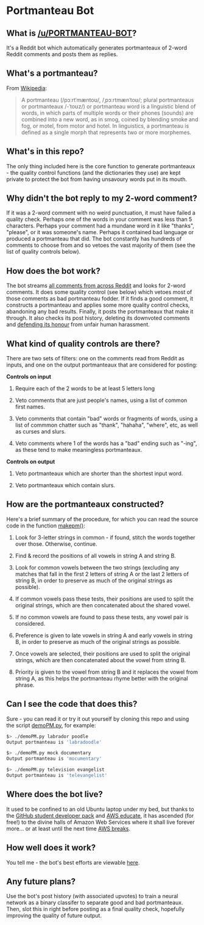 # Portmanteau Bot

## What is [/u/PORTMANTEAU-BOT](https://www.reddit.com/u/PORTMANTEAU-BOT)?

It's a Reddit bot which automatically generates portmanteaux of 2-word Reddit comments and posts them as replies.

## What's a portmanteau?

From [Wikipedia](https://en.wikipedia.org/wiki/Portmanteau):

> A portmanteau (/pɔːrtˈmæntoʊ/, /ˌpɔːrtmænˈtoʊ/; plural portmanteaus or portmanteaux /-ˈtoʊz/) or portmanteau word is a linguistic blend of words, in which parts of multiple words or their phones (sounds) are combined into a new word, as in smog, coined by blending smoke and fog, or motel, from motor and hotel. In linguistics, a portmanteau is defined as a single morph that represents two or more morphemes.

## What's in this repo?

The only thing included here is the core function to generate portmanteaux - the quality control functions (and the dictionaries they use) are kept private to protect the bot from having unsavoury words put in its mouth.

## Why didn't the bot reply to my 2-word comment?

If it was a 2-word comment with no weird punctuation, it must have failed a quality check. Perhaps one of the words in your comment was less than 5 characters. Perhaps your comment had a mundane word in it like "thanks", "please", or it was someone's name. Perhaps it contained bad language or produced a portmanteau that did. The bot constantly has hundreds of comments to choose from and so vetoes the vast majority of them (see the list of quality controls below).

## How does the bot work?

The bot streams [all comments from across Reddit](https://www.reddit.com/r/all/comments/) and looks for 2-word comments. It does some quality control (see below) which vetoes most of those comments as bad portmanteau fodder. If it finds a good comment, it constructs a portmanteau and applies some more quality control checks, abandoning any bad results. Finally, it posts the portmanteaux that make it through. It also checks its post history, deleting its downvoted comments and [defending its honour](https://www.reddit.com/r/fakealbumcovers/comments/72hgo4/wizard_people_lets_be_poor/dnixkbw/?context=3) from unfair human harassment.

## What kind of quality controls are there?

There are two sets of filters: one on the comments read from Reddit as inputs, and one on the output portmanteaux that are considered for posting:

**Controls on input**

1. Require each of the 2 words to be at least 5 letters long

2. Veto comments that are just people's names, using a list of common first names.

3. Veto comments that contain "bad" words or fragments of words, using a list of commmon chatter such as "thank", "hahaha", "where", etc, as well as curses and slurs.

4. Veto comments where 1 of the words has a "bad" ending such as "-ing", as these tend to make meaningless portmanteaux.

**Controls on output**

1. Veto portmanteaux which are shorter than the shortest input word.

2. Veto portmanteaux which contain slurs.

## How are the portmanteaux constructed?

Here's a brief summary of the procedure, for which you can read the source code in the function [makepm()](demoPM.py#L71):

1. Look for 3-letter strings in common - if found, stitch the words together over those. Otherwise, continue.

2. Find & record the positions of all vowels in string A and string B.

3. Look for common vowels between the two strings (excluding any matches that fall in the first 2 letters of string A or the last 2 letters of string B, in order to preserve as much of the original strings as possible).

4. If common vowels pass these tests, their positions are used to split the original strings, which are then concatenated about the shared vowel.

5. If no common vowels are found to pass these tests, any vowel pair is considered.

6. Preference is given to late vowels in string A and early vowels in string B, in order to preserve as much of the original strings as possible.

7. Once vowels are selected, their positions are used to split the original strings, which are then concatenated about the vowel from string B.

8. Priority is given to the vowel from string B and it replaces the vowel from string A, as this helps the portmanteau rhyme better with the original phrase.

## Can I see the code that does this?

Sure - you can read it or try it out yourself by cloning this repo and using the script [demoPM.py](demoPM.py), for example:

```bash
$> ./demoPM.py labrador poodle
Output portmanteau is 'labradoodle'
```

```bash
$> ./demoPM.py mock documentary
Output portmanteau is 'mocumentary'
```

```bash
$> ./demoPM.py television evangelist
Output portmanteau is 'televangelist'
```

## Where does the bot live?

It used to be confined to an old Ubuntu laptop under my bed, but thanks to the [GitHub student developer pack](https://education.github.com/pack) and [AWS educate](https://aws.amazon.com/education/awseducate/), it has ascended (for free!) to the divine halls of Amazon Web Services where it shall live forever more... or at least until the next time [AWS breaks](https://www.recode.net/2017/3/2/14792636/amazon-aws-internet-outage-cause-human-error-incorrect-command).

## How well does it work?

You tell me - the bot's best efforts are viewable [here](https://www.reddit.com/user/portmanteau-bot/comments/?sort=hot).


## Any future plans?

Use the bot's post history (with associated upvotes) to train a neural network as a binary classifer to separate good and bad portmanteaux. Then, slot this in right before posting as a final quality check, hopefully improving the quality of future output.

